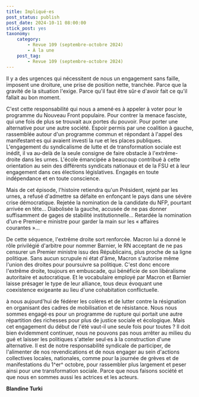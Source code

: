 ```yaml
---
title: Impliqué·es
post_status: publish
post_date: 2024-10-11 08:00:00
stick_post: yes
taxonomy:
    category:
        - Revue 109 (septembre-octobre 2024)
        - À la une
    post_tag:
        - Revue 109 (septembre-octobre 2024)
---
```



Il y a des urgences qui nécessitent de nous un engagement sans faille, imposent une droiture, une prise de position nette, tranchée. Parce que la gravité de la situation l'exige. Parce qu'il faut être sûr·e d'avoir fait ce qu'il fallait au bon moment.

C'est cette responsabilité qui nous a amené·es à appeler à voter pour le programme du Nouveau Front populaire. Pour contrer la menace fasciste, qui une fois de plus se trouvait aux portes du pouvoir. Pour porter une alternative pour une autre société. Espoir permis par une coalition à gauche, rassemblée autour d'un programme commun et répondant à l'appel des manifestant·es qui avaient investi la rue et les places publiques. L'engagement du syndicalisme de lutte et de transformation sociale est inédit, il va au-delà de la seule consigne de faire obstacle à l'extrême-droite dans les urnes. L'école émancipée a beaucoup contribué à cette orientation au sein des différents syndicats nationaux et de la FSU et à leur engagement dans ces élections législatives. Engagés en toute indépendance et en toute conscience.

Mais de cet épisode, l'histoire retiendra qu'un Président, rejeté par les urnes, a refusé d'admettre sa défaite en enfonçant le pays dans une sévère crise démocratique. Rejetée la nomination de la candidate du NFP, pourtant arrivée en tête... Diabolisée la gauche, accusée de ne pas donner suffisamment de gages de stabilité institutionnelle... Retardée la nomination d'un·e Premier·e ministre pour garder la main sur les « affaires courantes »...

De cette séquence, l'extrême droite sort renforcée. Macron lui a donné le rôle privilégié d'arbitre pour nommer Barnier, le RN acceptant de ne pas censurer un Premier ministre issu des Républicains, plus proche de sa ligne politique. Sans aucun scrupule ni état d'âme, Macron s'autorise même l'union des droites pour poursuivre sa politique. C'est donc encore l'extrême droite, toujours en embuscade, qui bénéficie de son libéralisme autoritaire et autocratique. Et le vocabulaire employé par Macron et Barnier laisse présager le type de leur alliance, tous deux évoquant une coexistence exigeante au lieu d'une cohabitation conflictuelle.

à nous aujourd'hui de fédérer les colères et de lutter contre la résignation en organisant des cadres de mobilisation et de résistance. Nous nous sommes engagé·es pour un programme de rupture qui portait une autre répartition des richesses pour plus de justice sociale et écologique. Mais cet engagement du début de l'été vaut-il une seule fois pour toutes ? Il doit bien évidemment continuer, nous ne pouvons pas nous arrêter au milieu du gué et laisser les politiques s'atteler seul·es à la construction d'une alternative. Il est de notre responsabilité syndicale de participer, de l'alimenter de nos revendications et de nous engager au sein d'actions collectives locales, nationales, comme pour la journée de grèves et de manifestations du 1^er^ octobre, pour rassembler plus largement et peser ainsi pour une transformation sociale. Parce que nous faisons société et que nous en sommes aussi les actrices et les acteurs.

**Blandine Turki**


